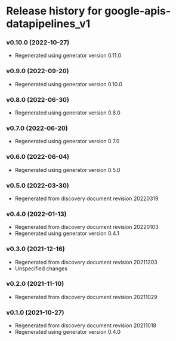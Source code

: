 # Release history for google-apis-datapipelines_v1

### v0.10.0 (2022-10-27)

* Regenerated using generator version 0.11.0

### v0.9.0 (2022-09-20)

* Regenerated using generator version 0.10.0

### v0.8.0 (2022-06-30)

* Regenerated using generator version 0.8.0

### v0.7.0 (2022-06-20)

* Regenerated using generator version 0.7.0

### v0.6.0 (2022-06-04)

* Regenerated using generator version 0.5.0

### v0.5.0 (2022-03-30)

* Regenerated from discovery document revision 20220319

### v0.4.0 (2022-01-13)

* Regenerated from discovery document revision 20220103
* Regenerated using generator version 0.4.1

### v0.3.0 (2021-12-16)

* Regenerated from discovery document revision 20211203
* Unspecified changes

### v0.2.0 (2021-11-10)

* Regenerated from discovery document revision 20211029

### v0.1.0 (2021-10-27)

* Regenerated from discovery document revision 20211018
* Regenerated using generator version 0.4.0

